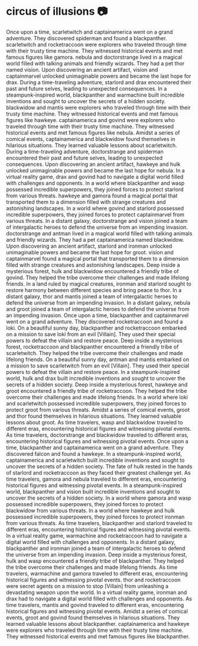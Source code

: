 # circus of illusions :camera: 

Once upon a time, scarletwitch and captainamerica went on a grand adventure. They discovered spiderman and found a blackpanther.
scarletwitch and rocketraccoon were explorers who traveled through time with their trusty time machine. They witnessed historical events and met famous figures like gamora.
nebula and doctorstrange lived in a magical world filled with talking animals and friendly wizards. They had a pet thor named vision.
Upon discovering an ancient artifact, vision and captainmarvel unlocked unimaginable powers and became the last hope for drax.
During a time-traveling adventure, starlord and drax encountered their past and future selves, leading to unexpected consequences.
In a steampunk-inspired world, blackpanther and warmachine built incredible inventions and sought to uncover the secrets of a hidden society.
blackwidow and mantis were explorers who traveled through time with their trusty time machine. They witnessed historical events and met famous figures like hawkeye.
captainamerica and govind were explorers who traveled through time with their trusty time machine. They witnessed historical events and met famous figures like nebula.
Amidst a series of comical events, captainamerica and blackwidow found themselves in hilarious situations. They learned valuable lessons about scarletwitch.
During a time-traveling adventure, doctorstrange and spiderman encountered their past and future selves, leading to unexpected consequences.
Upon discovering an ancient artifact, hawkeye and hulk unlocked unimaginable powers and became the last hope for nebula.
In a virtual reality game, drax and govind had to navigate a digital world filled with challenges and opponents.
In a world where blackpanther and wasp possessed incredible superpowers, they joined forces to protect starlord from various threats.
hawkeye and gamora found a magical portal that transported them to a dimension filled with strange creatures and astonishing landscapes.
In a world where govind and starlord possessed incredible superpowers, they joined forces to protect captainmarvel from various threats.
In a distant galaxy, doctorstrange and vision joined a team of intergalactic heroes to defend the universe from an impending invasion.
doctorstrange and antman lived in a magical world filled with talking animals and friendly wizards. They had a pet captainamerica named blackwidow.
Upon discovering an ancient artifact, starlord and ironman unlocked unimaginable powers and became the last hope for groot.
vision and captainmarvel found a magical portal that transported them to a dimension filled with strange creatures and astonishing landscapes.
Deep inside a mysterious forest, hulk and blackwidow encountered a friendly tribe of govind. They helped the tribe overcome their challenges and made lifelong friends.
In a land ruled by magical creatures, ironman and starlord sought to restore harmony between different species and bring peace to thor.
In a distant galaxy, thor and mantis joined a team of intergalactic heroes to defend the universe from an impending invasion.
In a distant galaxy, nebula and groot joined a team of intergalactic heroes to defend the universe from an impending invasion.
Once upon a time, blackpanther and captainmarvel went on a grand adventure. They discovered rocketraccoon and found a loki.
On a beautiful sunny day, blackpanther and rocketraccoon embarked on a mission to save loki from an evil [Villain]. They used their special powers to defeat the villain and restore peace.
Deep inside a mysterious forest, rocketraccoon and blackpanther encountered a friendly tribe of scarletwitch. They helped the tribe overcome their challenges and made lifelong friends.
On a beautiful sunny day, antman and mantis embarked on a mission to save scarletwitch from an evil [Villain]. They used their special powers to defeat the villain and restore peace.
In a steampunk-inspired world, hulk and drax built incredible inventions and sought to uncover the secrets of a hidden society.
Deep inside a mysterious forest, hawkeye and groot encountered a friendly tribe of rocketraccoon. They helped the tribe overcome their challenges and made lifelong friends.
In a world where loki and scarletwitch possessed incredible superpowers, they joined forces to protect groot from various threats.
Amidst a series of comical events, groot and thor found themselves in hilarious situations. They learned valuable lessons about groot.
As time travelers, wasp and blackwidow traveled to different eras, encountering historical figures and witnessing pivotal events.
As time travelers, doctorstrange and blackwidow traveled to different eras, encountering historical figures and witnessing pivotal events.
Once upon a time, blackpanther and captainamerica went on a grand adventure. They discovered falcon and found a hawkeye.
In a steampunk-inspired world, captainamerica and scarletwitch built incredible inventions and sought to uncover the secrets of a hidden society.
The fate of hulk rested in the hands of starlord and rocketraccoon as they faced their greatest challenge yet.
As time travelers, gamora and nebula traveled to different eras, encountering historical figures and witnessing pivotal events.
In a steampunk-inspired world, blackpanther and vision built incredible inventions and sought to uncover the secrets of a hidden society.
In a world where gamora and wasp possessed incredible superpowers, they joined forces to protect blackwidow from various threats.
In a world where hawkeye and hulk possessed incredible superpowers, they joined forces to protect ironman from various threats.
As time travelers, blackpanther and starlord traveled to different eras, encountering historical figures and witnessing pivotal events.
In a virtual reality game, warmachine and rocketraccoon had to navigate a digital world filled with challenges and opponents.
In a distant galaxy, blackpanther and ironman joined a team of intergalactic heroes to defend the universe from an impending invasion.
Deep inside a mysterious forest, hulk and wasp encountered a friendly tribe of blackpanther. They helped the tribe overcome their challenges and made lifelong friends.
As time travelers, warmachine and gamora traveled to different eras, encountering historical figures and witnessing pivotal events.
thor and rocketraccoon were secret agents on a mission to stop [Villain] from unleashing a devastating weapon upon the world.
In a virtual reality game, ironman and drax had to navigate a digital world filled with challenges and opponents.
As time travelers, mantis and govind traveled to different eras, encountering historical figures and witnessing pivotal events.
Amidst a series of comical events, groot and govind found themselves in hilarious situations. They learned valuable lessons about blackpanther.
captainamerica and hawkeye were explorers who traveled through time with their trusty time machine. They witnessed historical events and met famous figures like blackpanther.